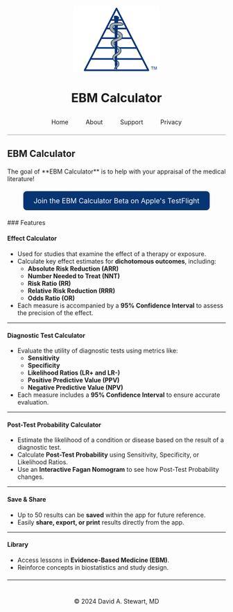 <div style="text-align: center;">
  <img src="/assets/images/EBM Calculator Logo Any 3x.png" alt="EBM Calculator Logo" width="200">
  <h1>EBM Calculator</h1>
</div>

<style>
  .tab-bar {
    display: flex;
    justify-content: center;
    border-bottom: 2px solid #ccc;
    padding-bottom: 10px;
    margin-top: 20px;
  }
  .tab-bar a {
    padding: 10px 20px;
    text-decoration: none;
    white-space: nowrap;
    transition: padding 0.3s ease;
  }
  /* When the screen is 480px wide or less, reduce horizontal padding */
  @media (max-width: 480px) {
    .tab-bar a {
      padding: 10px 10px;
    }
  }
</style>

<div class="tab-bar">
  <a href="/">Home</a>
  <a href="/about">About</a>
  <a href="/support">Support</a>
  <a href="/privacy-policy">Privacy</a>
</div>


## EBM Calculator


<!-- Wrap the bulk of Markdown content in a container with width 600px and centered -->
<div style="max-width: 600px; margin: 20px auto;" markdown="1">
The goal of **EBM Calculator** is to help with your appraisal of the medical literature!  
</div>

<div style="text-align: center; margin-top: 20px;">
  <a href="https://testflight.apple.com/join/9FZgaZyd" style="background-color: #073472; color: white; padding: 12px 24px; font-size: 16px; border-radius: 8px; text-decoration: none; display: inline-block;">
    Join the EBM Calculator Beta on Apple's TestFlight
  </a>
</div>

<div style="max-width: 600px; margin: 20px auto;" markdown="1">
### Features

#### **Effect Calculator**
- Used for studies that examine the effect of a therapy or exposure.  
- Calculate key effect estimates for **dichotomous outcomes**, including:
  - **Absolute Risk Reduction (ARR)**  
  - **Number Needed to Treat (NNT)**  
  - **Risk Ratio (RR)**  
  - **Relative Risk Reduction (RRR)**  
  - **Odds Ratio (OR)**  
- Each measure is accompanied by a **95% Confidence Interval** to assess the precision of the effect.

---

#### **Diagnostic Test Calculator**
- Evaluate the utility of diagnostic tests using metrics like:
  - **Sensitivity**  
  - **Specificity**  
  - **Likelihood Ratios (LR+ and LR-)**  
  - **Positive Predictive Value (PPV)**  
  - **Negative Predictive Value (NPV)**  
- Each measure includes a **95% Confidence Interval** to ensure accurate evaluation.

---

#### **Post-Test Probability Calculator**
- Estimate the likelihood of a condition or disease based on the result of a diagnostic test.  
- Calculate **Post-Test Probability** using Sensitivity, Specificity, or Likelihood Ratios.
- Use an **Interactive Fagan Nomogram** to see how Post-Test Probability changes.  

---

#### **Save & Share**
- Up to 50 results can be **saved** within the app for future reference.  
- Easily **share, export, or print** results directly from the app.

---

#### **Library**
- Access lessons in **Evidence-Based Medicine (EBM)**.  
- Reinforce concepts in biostatistics and study design.
</div>

---

<div style="text-align: center; margin-top: 40px;">
  &copy; 2024 David A. Stewart, MD
</div>
